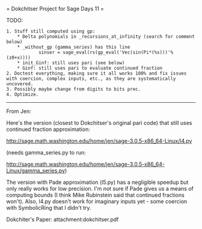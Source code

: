 = Dokchitser Project for Sage Days 11 =


TODO:

    1. Stuff still computed using gp:
        * Delta polynomials in _recursions_at_infinity (search for comment below)
        * _without_gp (gamma_series) has this line
                sinser = sage_eval(rs(gp_eval('Vec(sin(Pi*(%s)))'%(z0+x))))
        * init_Ginf: still uses pari (see below)
        * Ginf: still uses pari to evaluate continued fraction
    2. Doctest everything, making sure it all works 100% and fix issues with coercion, complex inputs, etc., as they are systematically uncovered.
    3. Possibly maybe change from digits to bits prec.
    4. Optimize.


-----------------------------------------------------

From Jen:

Here's the version (closest to Dokchitser's original pari code) that
still uses continued fraction approximation:

http://sage.math.washington.edu/home/jen/sage-3.0.5-x86_64-Linux/l4.py

(needs gamma_series.py to run:

http://sage.math.washington.edu/home/jen/sage-3.0.5-x86_64-Linux/gamma_series.py)

The version with Pade approximation (l5.py) has a negligible speedup
but only really works for low precision. I'm not sure if Pade gives us
a means of computing bounds (I think Mike Rubinstein said that
continued fractions won't). Also, l4.py doesn't work for imaginary
inputs yet - some coercion with SymbolicRing that I didn't try.

Dokchiter's Paper: attachment:dokchitser.pdf
